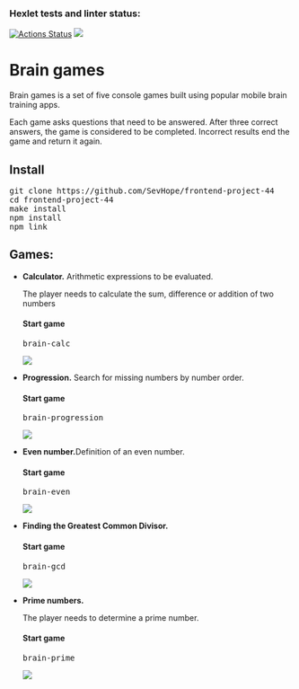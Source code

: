 ### Hexlet tests and linter status:
[![Actions Status](https://github.com/SevHope/frontend-project-44/workflows/hexlet-check/badge.svg)](https://github.com/SevHope/frontend-project-44/actions)
<a href="https://codeclimate.com/github/SevHope/frontend-project-44/maintainability"><img src="https://api.codeclimate.com/v1/badges/df2848d6a36816ac6653/maintainability" /></a>
<h1>Brain games</h1>
<p>Brain games is a set of five console games built using popular mobile brain training apps.</p>
<p>Each game asks questions that need to be answered. After three correct answers, the game is considered to be completed. Incorrect results end the game and return it again.</p>
<h2>Install</h2>
<pre>
git clone https://github.com/SevHope/frontend-project-44
cd frontend-project-44
make install
npm install
npm link
</pre>
<h2>Games:</h2>
<ul>
<li><b>Calculator.</b> Arithmetic expressions to be evaluated.</li>
<p>The player needs to calculate the sum, difference or addition of two numbers</p>
<h4>Start game</h4>
<pre>
brain-calc
</pre>
<p><a href="https://asciinema.org/a/572639" target="_blank"><img src="https://asciinema.org/a/572639.svg" /></a></p>
<li><b>Progression.</b> Search for missing numbers by number order.</li>
<h4>Start game</h4>
<pre>
brain-progression
</pre>
<p><a href="https://asciinema.org/a/572641" target="_blank"><img src="https://asciinema.org/a/572641.svg" /></a></p>
<li><b>Even number.</b>Definition of an even number.</li>
<h4>Start game</h4>
<pre>
brain-even
</pre>
<p><a href="https://asciinema.org/a/572588" target="_blank"><img src="https://asciinema.org/a/572588.svg" /></a></p>
<li><b>Finding the Greatest Common Divisor.</b></li>
<h4>Start game</h4>
<pre>
brain-gcd
</pre>
<p><a href="https://asciinema.org/a/572589" target="_blank"><img src="https://asciinema.org/a/572589.svg" /></a></p>
<li><b>Prime numbers.</b></li>
<p>The player needs to determine a prime number.</p>
<h4>Start game</h4>
<pre>
brain-prime
</pre>
<p><a href="https://asciinema.org/a/572643" target="_blank"><img src="https://asciinema.org/a/572643.svg" /></a></p>
</ul>
